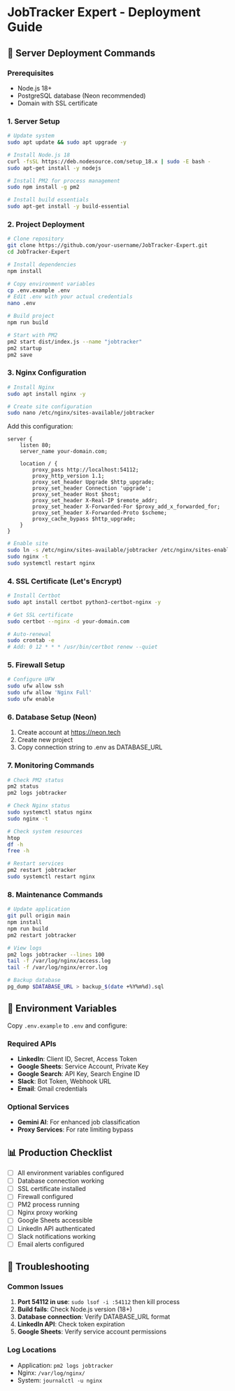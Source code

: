# JobTracker Expert - Deployment Guide

## 🚀 Server Deployment Commands

### Prerequisites
- Node.js 18+
- PostgreSQL database (Neon recommended)
- Domain with SSL certificate

### 1. Server Setup
```bash
# Update system
sudo apt update && sudo apt upgrade -y

# Install Node.js 18
curl -fsSL https://deb.nodesource.com/setup_18.x | sudo -E bash -
sudo apt-get install -y nodejs

# Install PM2 for process management
sudo npm install -g pm2

# Install build essentials
sudo apt-get install -y build-essential
```

### 2. Project Deployment
```bash
# Clone repository
git clone https://github.com/your-username/JobTracker-Expert.git
cd JobTracker-Expert

# Install dependencies
npm install

# Copy environment variables
cp .env.example .env
# Edit .env with your actual credentials
nano .env

# Build project
npm run build

# Start with PM2
pm2 start dist/index.js --name "jobtracker"
pm2 startup
pm2 save
```

### 3. Nginx Configuration
```bash
# Install Nginx
sudo apt install nginx -y

# Create site configuration
sudo nano /etc/nginx/sites-available/jobtracker
```

Add this configuration:
```nginx
server {
    listen 80;
    server_name your-domain.com;
    
    location / {
        proxy_pass http://localhost:54112;
        proxy_http_version 1.1;
        proxy_set_header Upgrade $http_upgrade;
        proxy_set_header Connection 'upgrade';
        proxy_set_header Host $host;
        proxy_set_header X-Real-IP $remote_addr;
        proxy_set_header X-Forwarded-For $proxy_add_x_forwarded_for;
        proxy_set_header X-Forwarded-Proto $scheme;
        proxy_cache_bypass $http_upgrade;
    }
}
```

```bash
# Enable site
sudo ln -s /etc/nginx/sites-available/jobtracker /etc/nginx/sites-enabled/
sudo nginx -t
sudo systemctl restart nginx
```

### 4. SSL Certificate (Let's Encrypt)
```bash
# Install Certbot
sudo apt install certbot python3-certbot-nginx -y

# Get SSL certificate
sudo certbot --nginx -d your-domain.com

# Auto-renewal
sudo crontab -e
# Add: 0 12 * * * /usr/bin/certbot renew --quiet
```

### 5. Firewall Setup
```bash
# Configure UFW
sudo ufw allow ssh
sudo ufw allow 'Nginx Full'
sudo ufw enable
```

### 6. Database Setup (Neon)
1. Create account at https://neon.tech
2. Create new project
3. Copy connection string to .env as DATABASE_URL

### 7. Monitoring Commands
```bash
# Check PM2 status
pm2 status
pm2 logs jobtracker

# Check Nginx status
sudo systemctl status nginx
sudo nginx -t

# Check system resources
htop
df -h
free -h

# Restart services
pm2 restart jobtracker
sudo systemctl restart nginx
```

### 8. Maintenance Commands
```bash
# Update application
git pull origin main
npm install
npm run build
pm2 restart jobtracker

# View logs
pm2 logs jobtracker --lines 100
tail -f /var/log/nginx/access.log
tail -f /var/log/nginx/error.log

# Backup database
pg_dump $DATABASE_URL > backup_$(date +%Y%m%d).sql
```

## 🔧 Environment Variables

Copy `.env.example` to `.env` and configure:

### Required APIs
- **LinkedIn**: Client ID, Secret, Access Token
- **Google Sheets**: Service Account, Private Key
- **Google Search**: API Key, Search Engine ID
- **Slack**: Bot Token, Webhook URL
- **Email**: Gmail credentials

### Optional Services
- **Gemini AI**: For enhanced job classification
- **Proxy Services**: For rate limiting bypass

## 📊 Production Checklist

- [ ] All environment variables configured
- [ ] Database connection working
- [ ] SSL certificate installed
- [ ] Firewall configured
- [ ] PM2 process running
- [ ] Nginx proxy working
- [ ] Google Sheets accessible
- [ ] LinkedIn API authenticated
- [ ] Slack notifications working
- [ ] Email alerts configured

## 🚨 Troubleshooting

### Common Issues
1. **Port 54112 in use**: `sudo lsof -i :54112` then kill process
2. **Build fails**: Check Node.js version (18+)
3. **Database connection**: Verify DATABASE_URL format
4. **LinkedIn API**: Check token expiration
5. **Google Sheets**: Verify service account permissions

### Log Locations
- Application: `pm2 logs jobtracker`
- Nginx: `/var/log/nginx/`
- System: `journalctl -u nginx`